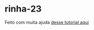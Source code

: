 # rinha-23

Feito com muita ajuda [desse tutorial aqui](https://blog.logrocket.com/create-an-async-crud-web-service-in-rust-with-warp/)
